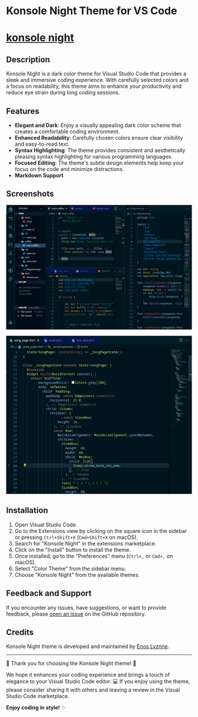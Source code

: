 # Konsole Night Theme for VS Code

# [konsole night](https://marketplace.visualstudio.com/items?itemName=Enoslyznne.konsole-night)

## Description

Konsole Night is a dark color theme for Visual Studio Code that provides a sleek and immersive coding experience. With carefully selected colors and a focus on readability, this theme aims to enhance your productivity and reduce eye strain during long coding sessions.

## Features

- **Elegant and Dark**: Enjoy a visually appealing dark color scheme that creates a comfortable coding environment.
- **Enhanced Readability**: Carefully chosen colors ensure clear visibility and easy-to-read text.
- **Syntax Highlighting**: The theme provides consistent and aesthetically pleasing syntax highlighting for various programming languages.
- **Focused Editing**: The theme's subtle design elements help keep your focus on the code and minimize distractions.
- **Markdown Support**

## Screenshots

![code](/images/editor.png)

![code](/images/editor-screenshot-2.png)


## Installation

1. Open Visual Studio Code.
2. Go to the Extensions view by clicking on the square icon in the sidebar or pressing `Ctrl+Shift+X` (`Cmd+Shift+X` on macOS).
3. Search for "Konsole Night" in the extensions marketplace.
4. Click on the "Install" button to install the theme.
5. Once installed, go to the "Preferences" menu (`Ctrl+,` or `Cmd+,` on macOS).
6. Select "Color Theme" from the sidebar menu.
7. Choose "Konsole Night" from the available themes.

## Feedback and Support

If you encounter any issues, have suggestions, or want to provide feedback, please [open an issue](https://github.com/lyznne/Konsole-night_Theme/issues) on the GitHub repository.

## Credits

Konsole Night theme is developed and maintained by [Enos Lyznne](https://github.com/lyznne).


---

🌌 Thank you for choosing the Konsole Night theme! 🌃

We hope it enhances your coding experience and brings a touch of elegance to your Visual Studio Code editor. 💻 If you enjoy using the theme, please consider sharing it with others and leaving a review in the Visual Studio Code marketplace.

**Enjoy coding in style!** ✨
